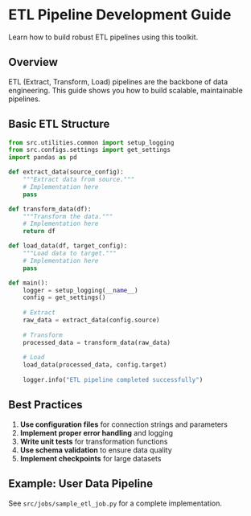 # ETL Pipeline Development Guide

Learn how to build robust ETL pipelines using this toolkit.

## Overview

ETL (Extract, Transform, Load) pipelines are the backbone of data engineering. This guide shows you how to build scalable, maintainable pipelines.

## Basic ETL Structure

```python
from src.utilities.common import setup_logging
from src.configs.settings import get_settings
import pandas as pd

def extract_data(source_config):
    """Extract data from source."""
    # Implementation here
    pass

def transform_data(df):
    """Transform the data."""
    # Implementation here
    return df

def load_data(df, target_config):
    """Load data to target."""
    # Implementation here
    pass

def main():
    logger = setup_logging(__name__)
    config = get_settings()
    
    # Extract
    raw_data = extract_data(config.source)
    
    # Transform
    processed_data = transform_data(raw_data)
    
    # Load
    load_data(processed_data, config.target)
    
    logger.info("ETL pipeline completed successfully")
```

## Best Practices

1. **Use configuration files** for connection strings and parameters
2. **Implement proper error handling** and logging
3. **Write unit tests** for transformation functions
4. **Use schema validation** to ensure data quality
5. **Implement checkpoints** for large datasets

## Example: User Data Pipeline

See `src/jobs/sample_etl_job.py` for a complete implementation.
